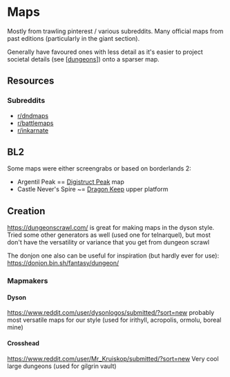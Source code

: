 # Maps
Mostly from trawling pinterest / various subreddits. Many official maps from past editions (particularly in the giant section).

Generally have favoured ones with less detail as it's easier to project societal details (see [[dungeons]]) onto a sparser map.

## Resources
### Subreddits
- [r/dndmaps](http://old.reddit.com/r/dndmaps)
- [r/battlemaps](https://old.reddit.com/r/battlemaps)
- [r/inkarnate](https://old.reddit.com/r/inkarnate/)

## BL2
Some maps were either screengrabs or based on borderlands 2:

- Argentil Peak == [Digistruct Peak](https://borderlands.fandom.com/wiki/The_Raid_on_Digistruct_Peak) map
- Castle Never's Spire ~= [Dragon Keep](https://borderlands.fandom.com/wiki/Dragon_Keep) upper platform

## Creation
https://dungeonscrawl.com/ is great for making maps in the dyson style.
Tried some other generators as well (used one for telnarquel), but most don't have the versatility or variance that you get from dungeon scrawl

The donjon one also can be useful for inspiration (but hardly ever for use):
https://donjon.bin.sh/fantasy/dungeon/

### Mapmakers
#### Dyson
https://www.reddit.com/user/dysonlogos/submitted/?sort=new
probably most versatile maps for our style (used for irithyll, acropolis, ormolu, boreal mine)
#### Crosshead
https://www.reddit.com/user/Mr_Kruiskop/submitted/?sort=new
Very cool large dungeons (used for gilgrin vault)

[//begin]: # "Autogenerated link references for markdown compatibility"
[dungeons]: dungeons "Dungeons"
[//end]: # "Autogenerated link references"
